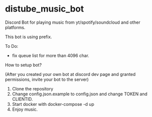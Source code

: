 # distube_music_bot
Discord Bot for playing music from yt/spotify/soundcloud and other platforms.

This bot is using prefix.

To Do:
- fix queue list for more than 4096 char.

How to setup bot?

(After you created your own bot at discord dev page and granted permissions, invite your bot to the server)

1. Clone the repository
2. Change config.json.example to config.json and change TOKEN and CLIENTID.
3. Start docker with docker-compose -d up
4. Enjoy music.
